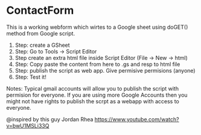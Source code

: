 # ContactForm
This is a working webform which wirtes to a Google sheet using doGET() method from Google script.

1. Step:
create a GSheet
2. Step:
Go to Tools -> Script Editor
3. Step
create an extra html file inside Script Editor (File -> New -> html)
4. Step:
Copy paste the content from here to .gs and resp to html file
5. Step:
publish the script as web app.
Give permisive permisions (anyone)
6. Step: Test it!

Notes:
Typical gmail accounts will allow you to publish the script with permision for everyone.
If you are using more Google Accounts then you might not have rights to publish the scrpt as a webapp with access to everyone. 

@inspired by this guy Jordan Rhea 
https://www.youtube.com/watch?v=bwU1MSLi33Q
